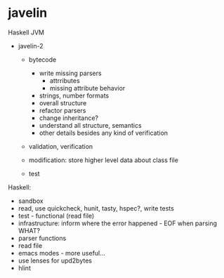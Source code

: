 javelin
=======

Haskell JVM

* javelin-2
  * bytecode
    * write missing parsers
      * attrributes
      * missing attribute behavior
    * strings, number formats
    * overall structure
    * refactor parsers
    * change inheritance?
    * understand all structure, semantics
    * other details besides any kind of verification

  * validation, verification

  * modification: store higher level data about class file

  * test

Haskell:
* sandbox
* read, use quickcheck, hunit, tasty, hspec?, write tests
* test - functional (read file)
* infrastructure: inform where the error happened - EOF when parsing WHAT?
* parser functions
* read file
* emacs modes - more useful...
* use lenses for upd2bytes
* hlint
